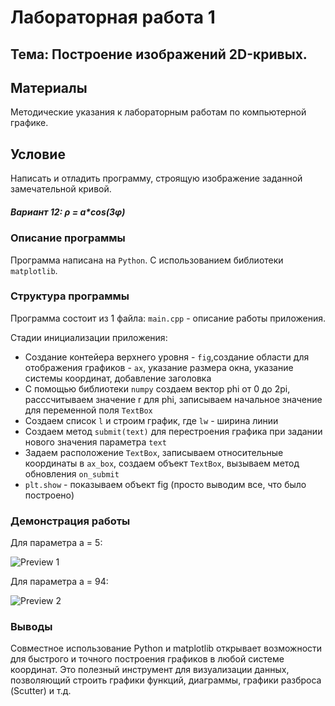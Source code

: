 # Лабораторная работа 1 
## Тема: Построение изображений 2D-кривых.

## Материалы
Методические указания к лабораторным работам по компьютерной графике.

## Условие
Написать и отладить программу, строящую изображение заданной замечательной кривой.
##### Вариант 12: ρ = a*cos(3φ)

### Описание программы
Программа написана на `Python`. С использованием библиотеки  `matplotlib`.

### Структура программы
Программа состоит из 1 файла: 
`main.cpp` - описание работы приложения.


Стадии инициализации приложения:
* Создание контейера верхнего уровня - `fig`,создание области для отображения графиков - `ax`,  указание размера окна, указание системы координат, добавление заголовка 
* С помощью библиотеки `numpy` создаем вектор phi от 0 до 2pi, расссчитываем значение r для phi, записываем начальное значение для переменной поля `TextBox`
* Создаем список `l` и строим график, где `lw` - ширина линии
* Создаем метод `submit(text)` для перестроения графика при задании нового значения параметра `text`
* Задаем расположение `TextBox`, записываем относительные координаты в `ax_box`, создаем объект `TextBox`, вызываем метод обновления `on_submit` 
* `plt.show` - показываем объект fig (просто выводим все, что было построено)

### Демонстрация работы

Для параметра a = 5:

![Preview 1](https://github.com/kwk18/CG/blob/main/plot1.jpg)

Для параметра a = 94:

![Preview 2](https://github.com/kwk18/CG/blob/main/plot2.jpg)

### Выводы
Совместное использование Python и matplotlib открывает возможности для быстрого и точного построения графиков в любой системе координат. Это полезный инструмент для визуализации данных, позволяющий строить графики функций, диаграммы, графики разброса (Scutter) и т.д.


